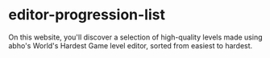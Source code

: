 # editor-progression-list
On this website, you'll discover a selection of high-quality levels made using abho's World's Hardest Game level editor, sorted from easiest to hardest.
